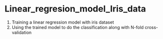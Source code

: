 # Linear_regresion_model_Iris_data

1. Training a linear regression model with iris dataset
2. Using the trained model to do the classification along with N-fold cross-validation
